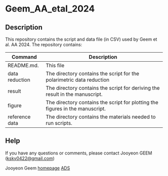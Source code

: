 # Geem_AA_etal_2024

## Description

This repository contains the script and data file (in CSV) used by Geem et al. AA 2024. The repository contains:

| Command | Description |
| --- | --- |
| README.md.    | This file|
| data reduction   | The directory contains the script for the polarimetric data reduction   |
| result  | The directory contains the script for deriving the result in the manuscript.|
| figure        | The directory contains the script for plotting the figures in the manuscript.|
| reference data  | The directory contains the materials needed to run scripts.|



## Help
If you have any questions or comments, please contact Jooyeon GEEM (ksky0422@gmail.com)

Jooyeon Geem
[homepage](https://www.jygeem.com/)
[ADS](https://ui.adsabs.harvard.edu/search/fq=%7B!type%3Daqp%20v%3D%24fq_database%7D&fq_database=database%3A%20astronomy&q=author%3A(%22Geem%2C%20Jooyeon%22)&sort=date%20desc%2C%20bibcode%20desc&p_=0)

